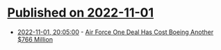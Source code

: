 # [Published on 2022-11-01](index.md)

* [2022-11-01, 20:05:00](https://news.slashdot.org/story/22/11/01/185203/air-force-one-deal-has-cost-boeing-another-766-million?utm_source=rss1.0mainlinkanon&utm_medium=feed) - [Air Force One Deal Has Cost Boeing Another $766 Million](https://news.slashdot.org/story/22/11/01/185203/air-force-one-deal-has-cost-boeing-another-766-million?utm_source=rss1.0mainlinkanon&utm_medium=feed)
